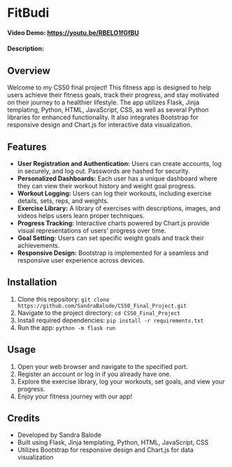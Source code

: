# FitBudi
#### Video Demo:  <https://youtu.be/RBELO1fGfBU>
#### Description:


## Overview

Welcome to my CS50 final project! This fitness app is designed to help users achieve their fitness goals, track their progress, and stay motivated on their journey to a healthier lifestyle. The app utilizes Flask, Jinja templating, Python, HTML, JavaScript, CSS, as well as several Python libraries for enhanced functionality. It also integrates Bootstrap for responsive design and Chart.js for interactive data visualization.

## Features

- **User Registration and Authentication:** Users can create accounts, log in securely, and log out. Passwords are hashed for security.
- **Personalized Dashboards:** Each user has a unique dashboard where they can view their workout history and weight goal progress.
- **Workout Logging:** Users can log their workouts, including exercise details, sets, reps, and weights.
- **Exercise Library:** A library of exercises with descriptions, images, and videos helps users learn proper techniques.
- **Progress Tracking:** Interactive charts powered by Chart.js provide visual representations of users' progress over time.
- **Goal Setting:** Users can set specific weight goals and track their achievements.
- **Responsive Design:** Bootstrap is implemented for a seamless and responsive user experience across devices.

## Installation

1. Clone this repository: `git clone https://github.com/SandraBalode/CS50_Final_Project.git`
2. Navigate to the project directory: `cd CS50_Final_Project`
3. Install required dependencies: `pip install -r requirements.txt`
5. Run the app: `python -m flask run`

## Usage

1. Open your web browser and navigate to the specified port.
2. Register an account or log in if you already have one.
3. Explore the exercise library, log your workouts, set goals, and view your progress.
4. Enjoy your fitness journey with our app!

## Credits

- Developed by Sandra Balode
- Built using Flask, Jinja templating, Python, HTML, JavaScript, CSS
- Utilizes Bootstrap for responsive design and Chart.js for data visualization